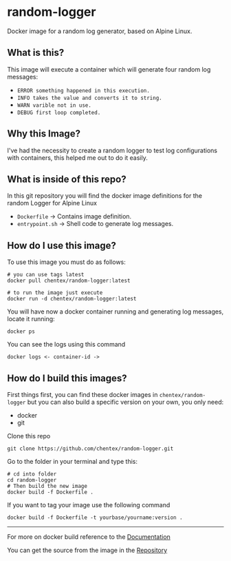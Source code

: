 # random-logger

Docker image for a random log generator, based on Alpine Linux.

## What is this?
This image will execute a container which will generate four random log messages:
* `ERROR something happened in this execution.`
* `INFO takes the value and converts it to string.`
* `WARN varible not in use.`
* `DEBUG first loop completed.`

## Why this Image?
I've had the necessity to create a random logger to test log configurations with containers, this helped me out to do it easily.

## What is inside of this repo?
In this git repository you will find the docker image definitions for the random Logger for Alpine Linux

* `Dockerfile` -> Contains image definition.
* `entrypoint.sh` -> Shell code to generate log messages.

## How do I use this image?
To use this image you must do as follows:

```
# you can use tags latest
docker pull chentex/random-logger:latest

# to run the image just execute
docker run -d chentex/random-logger:latest
```

You will have now a docker container running and generating log messages, locate it running:

```
docker ps
```

You can see the logs using this command

```
docker logs <- container-id ->
```

## How do I build this images?
First things first, you can find these docker images in `chentex/random-logger`
but you can also build a specific version on your own, you only need:

- docker
- git

Clone this repo

`git clone https://github.com/chentex/random-logger.git`

Go to the folder in your terminal and type this:

```
# cd into folder
cd random-logger
# Then build the new image
docker build -f Dockerfile .
```

If you want to tag your image use the following command

```
docker build -f Dockerfile -t yourbase/yourname:version .
```
---
For more on docker build reference to the [Documentation](https://docs.docker.com/engine/reference/commandline/build/)

You can get the source from the image in the [Repository](https://github.com/chentex/random-logger)
